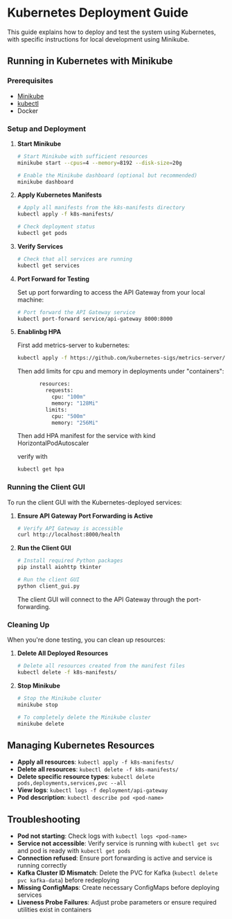 # Kubernetes Deployment Guide

This guide explains how to deploy and test the system using Kubernetes, with specific instructions for local development using Minikube.

## Running in Kubernetes with Minikube

### Prerequisites

- [Minikube](https://minikube.sigs.k8s.io/docs/start/)
- [kubectl](https://kubernetes.io/docs/tasks/tools/install-kubectl/)
- Docker

### Setup and Deployment

1. **Start Minikube**

   ```bash
   # Start Minikube with sufficient resources
   minikube start --cpus=4 --memory=8192 --disk-size=20g

   # Enable the Minikube dashboard (optional but recommended)
   minikube dashboard
   ```

2. **Apply Kubernetes Manifests**

   ```bash
   # Apply all manifests from the k8s-manifests directory
   kubectl apply -f k8s-manifests/

   # Check deployment status
   kubectl get pods
   ```

3. **Verify Services**

   ```bash
   # Check that all services are running
   kubectl get services
   ```

4. **Port Forward for Testing**

   Set up port forwarding to access the API Gateway from your local machine:

   ```bash
   # Port forward the API Gateway service
   kubectl port-forward service/api-gateway 8000:8000
   ```

5. **Enablinbg HPA**

   First add metrics-server to kubernetes:

   ```bash
   kubectl apply -f https://github.com/kubernetes-sigs/metrics-server/releases/latest/download/components.yaml
   ```

   Then add limits for cpu and memory in deployments under "containers":

   ```bash
          resources:
            requests:
              cpu: "100m"
              memory: "128Mi"
            limits:
              cpu: "500m"
              memory: "256Mi"
   ```

   Then add HPA manifest for the service with kind HorizontalPodAutoscaler

   verify with
   ```bash
   kubectl get hpa
   ```

### Running the Client GUI

To run the client GUI with the Kubernetes-deployed services:

1. **Ensure API Gateway Port Forwarding is Active**

   ```bash
   # Verify API Gateway is accessible
   curl http://localhost:8000/health
   ```

2. **Run the Client GUI**

   ```bash
   # Install required Python packages
   pip install aiohttp tkinter

   # Run the client GUI
   python client_gui.py
   ```

   The client GUI will connect to the API Gateway through the port-forwarding.

### Cleaning Up

When you're done testing, you can clean up resources:

1. **Delete All Deployed Resources**

   ```bash
   # Delete all resources created from the manifest files
   kubectl delete -f k8s-manifests/
   ```

2. **Stop Minikube**

   ```bash
   # Stop the Minikube cluster
   minikube stop

   # To completely delete the Minikube cluster
   minikube delete
   ```

## Managing Kubernetes Resources

- **Apply all resources**: `kubectl apply -f k8s-manifests/`
- **Delete all resources**: `kubectl delete -f k8s-manifests/`
- **Delete specific resource types**: `kubectl delete pods,deployments,services,pvc --all`
- **View logs**: `kubectl logs -f deployment/api-gateway`
- **Pod description**: `kubectl describe pod <pod-name>`

## Troubleshooting

- **Pod not starting**: Check logs with `kubectl logs <pod-name>`
- **Service not accessible**: Verify service is running with `kubectl get svc` and pod is ready with `kubectl get pods`
- **Connection refused**: Ensure port forwarding is active and service is running correctly
- **Kafka Cluster ID Mismatch**: Delete the PVC for Kafka (`kubectl delete pvc kafka-data`) before redeploying
- **Missing ConfigMaps**: Create necessary ConfigMaps before deploying services
- **Liveness Probe Failures**: Adjust probe parameters or ensure required utilities exist in containers
